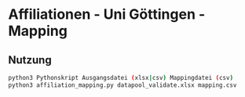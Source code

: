 # Affiliationen - Uni Göttingen - Mapping

## Nutzung

```sh
python3 Pythonskript Ausgangsdatei (xlsx|csv) Mappingdatei (csv)
python3 affiliation_mapping.py datapool_validate.xlsx mapping.csv
```

